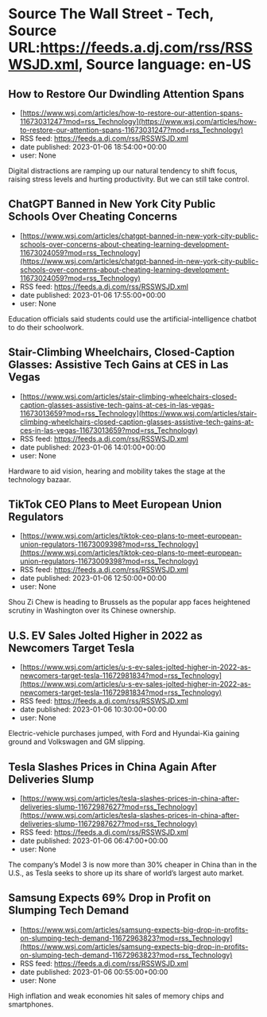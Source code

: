 # Source The Wall Street - Tech, Source URL:https://feeds.a.dj.com/rss/RSSWSJD.xml, Source language: en-US

## How to Restore Our Dwindling Attention Spans
 - [https://www.wsj.com/articles/how-to-restore-our-attention-spans-11673031247?mod=rss_Technology](https://www.wsj.com/articles/how-to-restore-our-attention-spans-11673031247?mod=rss_Technology)
 - RSS feed: https://feeds.a.dj.com/rss/RSSWSJD.xml
 - date published: 2023-01-06 18:54:00+00:00
 - user: None

Digital distractions are ramping up our natural tendency to shift focus, raising stress levels and hurting productivity. But we can still take control.

## ChatGPT Banned in New York City Public Schools Over Cheating Concerns
 - [https://www.wsj.com/articles/chatgpt-banned-in-new-york-city-public-schools-over-concerns-about-cheating-learning-development-11673024059?mod=rss_Technology](https://www.wsj.com/articles/chatgpt-banned-in-new-york-city-public-schools-over-concerns-about-cheating-learning-development-11673024059?mod=rss_Technology)
 - RSS feed: https://feeds.a.dj.com/rss/RSSWSJD.xml
 - date published: 2023-01-06 17:55:00+00:00
 - user: None

Education officials said students could use the artificial-intelligence chatbot to do their schoolwork.

## Stair-Climbing Wheelchairs, Closed-Caption Glasses: Assistive Tech Gains at CES in Las Vegas
 - [https://www.wsj.com/articles/stair-climbing-wheelchairs-closed-caption-glasses-assistive-tech-gains-at-ces-in-las-vegas-11673013659?mod=rss_Technology](https://www.wsj.com/articles/stair-climbing-wheelchairs-closed-caption-glasses-assistive-tech-gains-at-ces-in-las-vegas-11673013659?mod=rss_Technology)
 - RSS feed: https://feeds.a.dj.com/rss/RSSWSJD.xml
 - date published: 2023-01-06 14:01:00+00:00
 - user: None

Hardware to aid vision, hearing and mobility takes the stage at the technology bazaar.

## TikTok CEO Plans to Meet European Union Regulators
 - [https://www.wsj.com/articles/tiktok-ceo-plans-to-meet-european-union-regulators-11673009398?mod=rss_Technology](https://www.wsj.com/articles/tiktok-ceo-plans-to-meet-european-union-regulators-11673009398?mod=rss_Technology)
 - RSS feed: https://feeds.a.dj.com/rss/RSSWSJD.xml
 - date published: 2023-01-06 12:50:00+00:00
 - user: None

Shou Zi Chew is heading to Brussels as the popular app faces heightened scrutiny in Washington over its Chinese ownership.

## U.S. EV Sales Jolted Higher in 2022 as Newcomers Target Tesla
 - [https://www.wsj.com/articles/u-s-ev-sales-jolted-higher-in-2022-as-newcomers-target-tesla-11672981834?mod=rss_Technology](https://www.wsj.com/articles/u-s-ev-sales-jolted-higher-in-2022-as-newcomers-target-tesla-11672981834?mod=rss_Technology)
 - RSS feed: https://feeds.a.dj.com/rss/RSSWSJD.xml
 - date published: 2023-01-06 10:30:00+00:00
 - user: None

Electric-vehicle purchases jumped, with Ford and Hyundai-Kia gaining ground and Volkswagen and GM slipping.

## Tesla Slashes Prices in China Again After Deliveries Slump
 - [https://www.wsj.com/articles/tesla-slashes-prices-in-china-after-deliveries-slump-11672987627?mod=rss_Technology](https://www.wsj.com/articles/tesla-slashes-prices-in-china-after-deliveries-slump-11672987627?mod=rss_Technology)
 - RSS feed: https://feeds.a.dj.com/rss/RSSWSJD.xml
 - date published: 2023-01-06 06:47:00+00:00
 - user: None

The company’s Model 3 is now more than 30% cheaper in China than in the U.S., as Tesla seeks to shore up its share of world’s largest auto market.

## Samsung Expects 69% Drop in Profit on Slumping Tech Demand
 - [https://www.wsj.com/articles/samsung-expects-big-drop-in-profits-on-slumping-tech-demand-11672963823?mod=rss_Technology](https://www.wsj.com/articles/samsung-expects-big-drop-in-profits-on-slumping-tech-demand-11672963823?mod=rss_Technology)
 - RSS feed: https://feeds.a.dj.com/rss/RSSWSJD.xml
 - date published: 2023-01-06 00:55:00+00:00
 - user: None

High inflation and weak economies hit sales of memory chips and smartphones.
